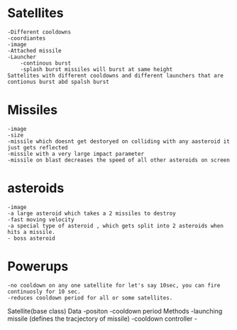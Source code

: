 # Satellites
    -Different cooldowns
    -coordiantes
    -image 
    -Attached missile 
    -Launcher
        -continous burst
        -splash burst missiles will burst at same height 
    Sattelites with different cooldowns and different launchers that are contionus burst abd spalsh burst
# Missiles 
    -image
    -size
    -missile which doesnt get destoryed on colliding with any aasteroid it just gets reflected 
    -missile with a very large impact parameter
    -missile on blast decreases the speed of all other asteroids on screen
# asteroids 
    -image 
    -a large asteroid which takes a 2 missiles to destroy
    -fast moving velocity 
    -a special type of asteroid , which gets split into 2 asteroids when hits a missile.
    - boss asteroid

# Powerups
    -no cooldown on any one satellite for let's say 10sec, you can fire continuosly for 10 sec.
    -reduces cooldown period for all or some satellites.

Satellite(base class)
    Data
        -positon
        -cooldown period
    Methods
        -launching missile (defines the tracjectory of missile)
        -cooldown controller
        -